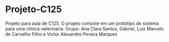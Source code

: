 # Projeto-C125
Projeto para aula de C125.
O projeto consiste em um protótipo de sistema para uma clínica veterinaria.
Grupo: Ana Clara Santos, Gabriel, Luiz Marcelo de Carvalho Filho e Victor Alexandre Pereira Marques
